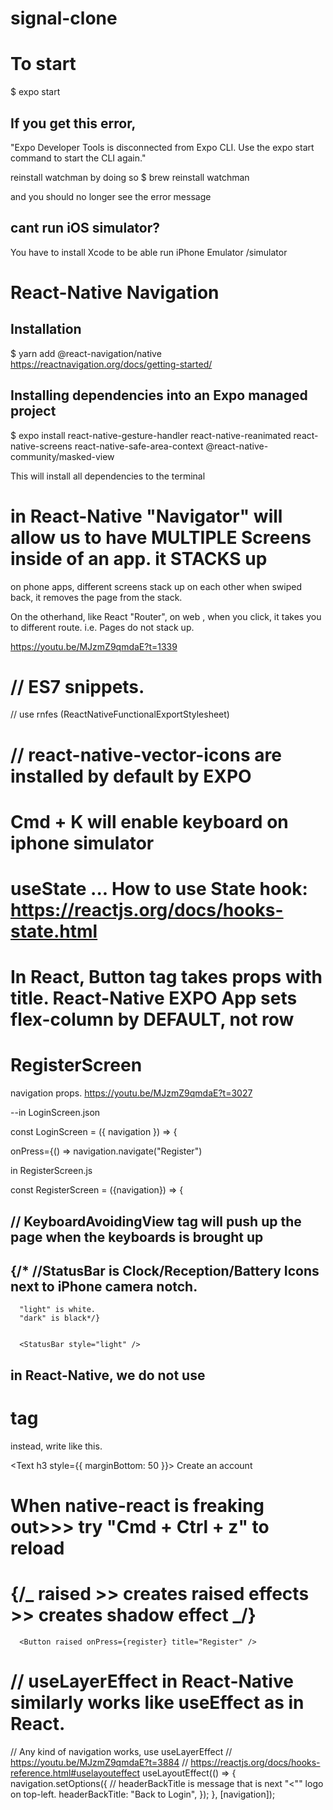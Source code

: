 # signal-clone

# To start

$ expo start

## If you get this error,

"Expo Developer Tools is disconnected from Expo CLI. Use the expo start command to start the CLI again."

reinstall watchman by doing so
$ brew reinstall watchman

and you should no longer see the error message

## cant run iOS simulator?

You have to install Xcode to be able run iPhone Emulator /simulator

# React-Native Navigation

## Installation

$ yarn add @react-navigation/native
https://reactnavigation.org/docs/getting-started/

## Installing dependencies into an Expo managed project

$ expo install react-native-gesture-handler react-native-reanimated react-native-screens react-native-safe-area-context @react-native-community/masked-view

This will install all dependencies to the terminal

# in React-Native "Navigator" will allow us to have MULTIPLE Screens inside of an app. it STACKS up

on phone apps, different screens stack up on each other
when swiped back, it removes the page from the stack.

On the otherhand, like React "Router", on web , when you click, it takes you to different route. i.e. Pages do not stack up.

https://youtu.be/MJzmZ9qmdaE?t=1339

# // ES7 snippets.

// use rnfes (ReactNativeFunctionalExportStylesheet)

# // react-native-vector-icons are installed by default by EXPO

# Cmd + K will enable keyboard on iphone simulator

# useState ... How to use State hook: https://reactjs.org/docs/hooks-state.html

# In React, Button tag takes props with title. React-Native EXPO App sets flex-column by DEFAULT, not row

# RegisterScreen

navigation props.
https://youtu.be/MJzmZ9qmdaE?t=3027

--in LoginScreen.json

const LoginScreen = ({ navigation }) => {

onPress={() => navigation.navigate("Register")

in RegisterScreen.js

const RegisterScreen = ({navigation}) => {

## // KeyboardAvoidingView tag will push up the page when the keyboards is brought up

  <KeyboardAvoidingView behavior='padding' style={styles.container} >

## {/\* //StatusBar is Clock/Reception/Battery Icons next to iPhone camera notch.

      "light" is white.
      "dark" is black*/}


      <StatusBar style="light" />

## in React-Native, we do not use <h1> tag

instead, write like this.

<Text h3 style={{ marginBottom: 50 }}>
Create an account
</Text>

# When native-react is freaking out>>> try "Cmd + Ctrl + z" to reload

# {/_ raised >> creates raised effects >> creates shadow effect _/}

      <Button raised onPress={register} title="Register" />

# // useLayerEffect in React-Native similarly works like useEffect as in React.

// Any kind of navigation works, use useLayerEffect
// https://youtu.be/MJzmZ9qmdaE?t=3884
// https://reactjs.org/docs/hooks-reference.html#uselayouteffect
useLayoutEffect(() => {
navigation.setOptions({
// headerBackTitle is message that is next "<"" logo on top-left.
headerBackTitle: "Back to Login",
});
}, [navigation]);

